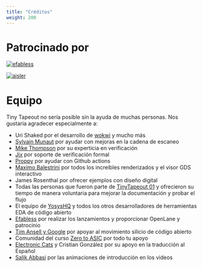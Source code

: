 ```yaml
---
title: "Créditos"
weight: 200
---
```


# Patrocinado por

[![efabless](/images/efabless.png)](https://efabless.com/)

[![aisler](/images/aisler.png)](https://aisler.net/)

# Equipo

Tiny Tapeout no sería posible sin la ayuda de muchas personas. Nos gustaría agradecer especialmente a:

* Uri Shaked por el desarrollo de [wokwi](https://wokwi.com/) y mucho más
* [Sylvain Munaut](https://twitter.com/tnt) por ayudar con mejoras en la cadena de escaneo
* [Mike Thompson](https://www.linkedin.com/in/michael-thompson-0a581a/) por su experticia en verificación
* [Jix](https://twitter.com/jix_) por soporte de verificación formal
* [Proppy](https://twitter.com/proppy) por ayudar con Github actions
* [Maximo Balestrini](https://twitter.com/maxiborga) por todos los increíbles renderizados y el visor GDS interactivo
* James Rosenthal por ofrecer ejemplos con diseño digital
* Todas las personas que fueron parte de [TinyTapeout 01](/runs/tt01) y ofrecieron su tiempo de manera voluntaria para mejorar la documentación y probar el flujo
* El equipo de [YosysHQ](https://www.yosyshq.com/) y todos los otros desarrolladores de herramientas EDA de código abierto
* [Efabless](https://efabless.com/) por realizar los lanzamientos y proporcionar OpenLane y patrocinio
* [Tim Ansell y Google](https://www.youtube.com/watch?v=EczW2IWdnOM) por apoyar al movimiento silicio de código abierto
* Comunidad del curso [Zero to ASIC](https://zerotoasiccourse.com/) por todo tu apoyo
* [Electronic Cats](https://electroniccats.com/) y Cristian González por su apoyo en la traducción al Español
* [Salik Abbasi](https://www.instagram.com/salikabbasi/) por las animaciones de introducción en los videos